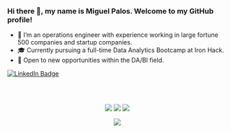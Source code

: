 ### Hi there 👋, my name is Miguel Palos. Welcome to my GitHub profile!


- 🔭 I’m an operations engineer with experience working in large fortune 500 companies and startup companies.
- 🎓 Currently pursuing a full-time Data Analytics Bootcamp at Iron Hack.
- 🔎 Open to new opportunities within the DA/BI field.

<div id="badges">
  <a href="[your-linkedin-URL](https://www.linkedin.com/in/miguelpalospou/)">
    <img src="https://img.shields.io/badge/LinkedIn-blue?style=for-the-badge&logo=linkedin&logoColor=white" alt="LinkedIn Badge"/>
  </a>

<br/><br/>
<p align="center">
<img src="https://img.shields.io/badge/MySQL-4479A1.svg?style=for-the-badge&logo=MySQL&logoColor=white"/>
<img src="https://img.shields.io/badge/Python-3776AB.svg?style=for-the-badge&logo=Python&logoColor=white"/>
<img src="https://img.shields.io/badge/GitHub-181717.svg?style=for-the-badge&logo=GitHub&logoColor=white"/>
<img_src="https://img.shields.io/badge/Power%20BI-F2C811.svg?style=for-the-badge&logo=Power-BI&logoColor=black"/> 
</p>  

                                                                                                      
<p align="center">
  <img src="http://some_place.com/image.png" />
</p>
